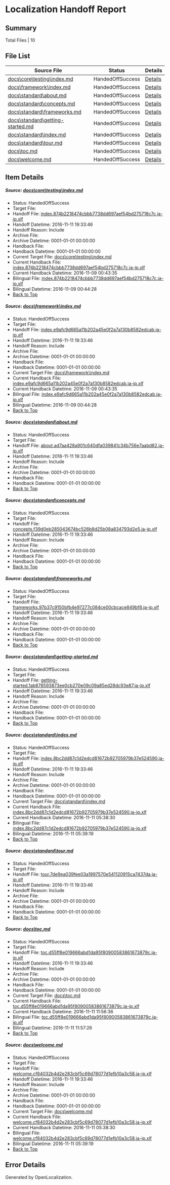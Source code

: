 # <a name='report-top'></a> Localization Handoff Report

## Summary
 Total Files | 10

## File List
 Source File | Status | Details 
 ----------- | ------ | ------- 
 [docs\core\testing\index.md](https://github.com/dotnet/docs/blob/38561c2d25c6950d166bf706f4306c867e683b04/docs/core/testing/index.md) | HandedOffSuccess | [Details](#1574dfd1f9d4fdbc98bd969db8c3cd9d73e6a8d449)
 [docs\framework\index.md](https://github.com/dotnet/docs/blob/38561c2d25c6950d166bf706f4306c867e683b04/docs/framework/index.md) | HandedOffSuccess | [Details](#a5eadcfeb11340421af2623de1dcfd8bd6e8b05f187)
 [docs\standard\about.md](https://github.com/dotnet/docs/blob/38561c2d25c6950d166bf706f4306c867e683b04/docs/standard/about.md) | HandedOffSuccess | [Details](#8f06ab3c7124020c5515faf015e017c4b4675ead343)
 [docs\standard\concepts.md](https://github.com/dotnet/docs/blob/38561c2d25c6950d166bf706f4306c867e683b04/docs/standard/concepts.md) | HandedOffSuccess | [Details](#3682b5c48f1d3e88620eb7a53abe169b130724da425)
 [docs\standard\frameworks.md](https://github.com/dotnet/docs/blob/38561c2d25c6950d166bf706f4306c867e683b04/docs/standard/frameworks.md) | HandedOffSuccess | [Details](#72022e09f7604c80b45c4aac001daaad41fe24af443)
 [docs\standard\getting-started.md](https://github.com/dotnet/docs/blob/38561c2d25c6950d166bf706f4306c867e683b04/docs/standard/getting-started.md) | HandedOffSuccess | [Details](#5633381fbbfecabe5be4e6a28df369e9b3006445455)
 [docs\standard\index.md](https://github.com/dotnet/docs/blob/38561c2d25c6950d166bf706f4306c867e683b04/docs/standard/index.md) | HandedOffSuccess | [Details](#1620930743c86f3d77313e0ced64082f56dd5bcc456)
 [docs\standard\tour.md](https://github.com/dotnet/docs/blob/38561c2d25c6950d166bf706f4306c867e683b04/docs/standard/tour.md) | HandedOffSuccess | [Details](#dd3331ac9be61b9a69ac4fd82cb68eb92ca917b2468)
 [docs\toc.md](https://github.com/dotnet/docs/blob/38561c2d25c6950d166bf706f4306c867e683b04/docs/toc.md) | HandedOffSuccess | [Details](#fd4a54d9bb73f683807f90f54e3644d20cf9628a470)
 [docs\welcome.md](https://github.com/dotnet/docs/blob/38561c2d25c6950d166bf706f4306c867e683b04/docs/welcome.md) | HandedOffSuccess | [Details](#dae44e522534ff64cc765530a27f2e3543212f94471)

## Item Details
##### <a name='1574dfd1f9d4fdbc98bd969db8c3cd9d73e6a8d449'></a> Source: [docs\core\testing\index.md](https://github.com/dotnet/docs/blob/38561c2d25c6950d166bf706f4306c867e683b04/docs/core/testing/index.md)
* Status: HandedOffSuccess
* Target File: 
* Handoff File: [index.874b2218474cbbb7738dd697aef54bd275718c7c.ja-jp.xlf](https://github.com/dotnet/docs.handoff/blob/e88aaef83ea73d780a9cb46cb76bdbc6d9603f3a/ol-handoff/dotnet/docs.ja-jp/master/ht-p1/index.874b2218474cbbb7738dd697aef54bd275718c7c.ja-jp.xlf)
* Handoff Datetime: 2016-11-11 19:33:46
* Handoff Reason: Include
* Archive File: 
* Archive Datetime: 0001-01-01 00:00:00
* Handback File: 
* Handback Datetime: 0001-01-01 00:00:00
* Current Target File: [docs\core\testing\index.md](https://github.com/dotnet/docs.ja-jp/blob/1dbc4d3654746220debfe4b91d567e681a9e66ee/docs/core/testing/index.md)
* Current Handback File: [index.874b2218474cbbb7738dd697aef54bd275718c7c.ja-jp.xlf](https://github.com/dotnet/docs.handback/blob/215c903d95c0da93dbd6fae86300373c1e5a30f2/ol-handback/dotnet/docs.ja-jp/master/ht-p1/index.874b2218474cbbb7738dd697aef54bd275718c7c.ja-jp.xlf)
* Current Handback Datetime: 2016-11-09 00:43:35
* Bilingual File: [index.874b2218474cbbb7738dd697aef54bd275718c7c.ja-jp.xlf](https://github.com/dotnet/docs.handback/blob/215c903d95c0da93dbd6fae86300373c1e5a30f2/ol-handback/dotnet/docs.ja-jp/master/ht-p1/index.874b2218474cbbb7738dd697aef54bd275718c7c.ja-jp.xlf)
* Bilingual Datetime: 2016-11-09 00:44:28
* [Back to Top](#report-top)

##### <a name='a5eadcfeb11340421af2623de1dcfd8bd6e8b05f187'></a> Source: [docs\framework\index.md](https://github.com/dotnet/docs/blob/38561c2d25c6950d166bf706f4306c867e683b04/docs/framework/index.md)
* Status: HandedOffSuccess
* Target File: 
* Handoff File: [index.e9afc9d665a11b202a45e0f2a7a130b8582edcab.ja-jp.xlf](https://github.com/dotnet/docs.handoff/blob/e88aaef83ea73d780a9cb46cb76bdbc6d9603f3a/ol-handoff/dotnet/docs.ja-jp/master/ht-p1/index.e9afc9d665a11b202a45e0f2a7a130b8582edcab.ja-jp.xlf)
* Handoff Datetime: 2016-11-11 19:33:46
* Handoff Reason: Include
* Archive File: 
* Archive Datetime: 0001-01-01 00:00:00
* Handback File: 
* Handback Datetime: 0001-01-01 00:00:00
* Current Target File: [docs\framework\index.md](https://github.com/dotnet/docs.ja-jp/blob/1dbc4d3654746220debfe4b91d567e681a9e66ee/docs/framework/index.md)
* Current Handback File: [index.e9afc9d665a11b202a45e0f2a7a130b8582edcab.ja-jp.xlf](https://github.com/dotnet/docs.handback/blob/215c903d95c0da93dbd6fae86300373c1e5a30f2/ol-handback/dotnet/docs.ja-jp/master/ht-p1/index.e9afc9d665a11b202a45e0f2a7a130b8582edcab.ja-jp.xlf)
* Current Handback Datetime: 2016-11-09 00:43:35
* Bilingual File: [index.e9afc9d665a11b202a45e0f2a7a130b8582edcab.ja-jp.xlf](https://github.com/dotnet/docs.handback/blob/215c903d95c0da93dbd6fae86300373c1e5a30f2/ol-handback/dotnet/docs.ja-jp/master/ht-p1/index.e9afc9d665a11b202a45e0f2a7a130b8582edcab.ja-jp.xlf)
* Bilingual Datetime: 2016-11-09 00:44:28
* [Back to Top](#report-top)

##### <a name='8f06ab3c7124020c5515faf015e017c4b4675ead343'></a> Source: [docs\standard\about.md](https://github.com/dotnet/docs/blob/38561c2d25c6950d166bf706f4306c867e683b04/docs/standard/about.md)
* Status: HandedOffSuccess
* Target File: 
* Handoff File: [about.ad7aa428a901c640dfa039841c34b756e7aabd82.ja-jp.xlf](https://github.com/dotnet/docs.handoff/blob/e88aaef83ea73d780a9cb46cb76bdbc6d9603f3a/ol-handoff/dotnet/docs.ja-jp/master/ht-p2/about.ad7aa428a901c640dfa039841c34b756e7aabd82.ja-jp.xlf)
* Handoff Datetime: 2016-11-11 19:33:46
* Handoff Reason: Include
* Archive File: 
* Archive Datetime: 0001-01-01 00:00:00
* Handback File: 
* Handback Datetime: 0001-01-01 00:00:00
* [Back to Top](#report-top)

##### <a name='3682b5c48f1d3e88620eb7a53abe169b130724da425'></a> Source: [docs\standard\concepts.md](https://github.com/dotnet/docs/blob/38561c2d25c6950d166bf706f4306c867e683b04/docs/standard/concepts.md)
* Status: HandedOffSuccess
* Target File: 
* Handoff File: [concepts.f39d0eb285043674bc526b8d25b08a834793d2e5.ja-jp.xlf](https://github.com/dotnet/docs.handoff/blob/e88aaef83ea73d780a9cb46cb76bdbc6d9603f3a/ol-handoff/dotnet/docs.ja-jp/master/ht-p2/concepts.f39d0eb285043674bc526b8d25b08a834793d2e5.ja-jp.xlf)
* Handoff Datetime: 2016-11-11 19:33:46
* Handoff Reason: Include
* Archive File: 
* Archive Datetime: 0001-01-01 00:00:00
* Handback File: 
* Handback Datetime: 0001-01-01 00:00:00
* [Back to Top](#report-top)

##### <a name='72022e09f7604c80b45c4aac001daaad41fe24af443'></a> Source: [docs\standard\frameworks.md](https://github.com/dotnet/docs/blob/38561c2d25c6950d166bf706f4306c867e683b04/docs/standard/frameworks.md)
* Status: HandedOffSuccess
* Target File: 
* Handoff File: [frameworks.97b37c9150bfb4e97277c084ce00cbcace849bf8.ja-jp.xlf](https://github.com/dotnet/docs.handoff/blob/e88aaef83ea73d780a9cb46cb76bdbc6d9603f3a/ol-handoff/dotnet/docs.ja-jp/master/ht-p2/frameworks.97b37c9150bfb4e97277c084ce00cbcace849bf8.ja-jp.xlf)
* Handoff Datetime: 2016-11-11 19:33:46
* Handoff Reason: Include
* Archive File: 
* Archive Datetime: 0001-01-01 00:00:00
* Handback File: 
* Handback Datetime: 0001-01-01 00:00:00
* [Back to Top](#report-top)

##### <a name='5633381fbbfecabe5be4e6a28df369e9b3006445455'></a> Source: [docs\standard\getting-started.md](https://github.com/dotnet/docs/blob/38561c2d25c6950d166bf706f4306c867e683b04/docs/standard/getting-started.md)
* Status: HandedOffSuccess
* Target File: 
* Handoff File: [getting-started.1ab878593873ee0cb270e09c09a85ed28dc93e87.ja-jp.xlf](https://github.com/dotnet/docs.handoff/blob/e88aaef83ea73d780a9cb46cb76bdbc6d9603f3a/ol-handoff/dotnet/docs.ja-jp/master/ht-p2/getting-started.1ab878593873ee0cb270e09c09a85ed28dc93e87.ja-jp.xlf)
* Handoff Datetime: 2016-11-11 19:33:46
* Handoff Reason: Include
* Archive File: 
* Archive Datetime: 0001-01-01 00:00:00
* Handback File: 
* Handback Datetime: 0001-01-01 00:00:00
* [Back to Top](#report-top)

##### <a name='1620930743c86f3d77313e0ced64082f56dd5bcc456'></a> Source: [docs\standard\index.md](https://github.com/dotnet/docs/blob/38561c2d25c6950d166bf706f4306c867e683b04/docs/standard/index.md)
* Status: HandedOffSuccess
* Target File: 
* Handoff File: [index.8bc2dd87c1d2edcd81672b92705979b37e524590.ja-jp.xlf](https://github.com/dotnet/docs.handoff/blob/e88aaef83ea73d780a9cb46cb76bdbc6d9603f3a/ol-handoff/dotnet/docs.ja-jp/master/ht-p1/index.8bc2dd87c1d2edcd81672b92705979b37e524590.ja-jp.xlf)
* Handoff Datetime: 2016-11-11 19:33:46
* Handoff Reason: Include
* Archive File: 
* Archive Datetime: 0001-01-01 00:00:00
* Handback File: 
* Handback Datetime: 0001-01-01 00:00:00
* Current Target File: [docs\standard\index.md](https://github.com/dotnet/docs.ja-jp/blob/384c864165319a8dfb3eef2ebde6587164ea53b2/docs/standard/index.md)
* Current Handback File: [index.8bc2dd87c1d2edcd81672b92705979b37e524590.ja-jp.xlf](https://github.com/dotnet/docs.handback/blob/0992d94d5cbaebf547312475ce59d3cdd2118e35/ol-handback/dotnet/docs.ja-jp/master/ht-p1/index.8bc2dd87c1d2edcd81672b92705979b37e524590.ja-jp.xlf)
* Current Handback Datetime: 2016-11-11 05:38:30
* Bilingual File: [index.8bc2dd87c1d2edcd81672b92705979b37e524590.ja-jp.xlf](https://github.com/dotnet/docs.handback/blob/0992d94d5cbaebf547312475ce59d3cdd2118e35/ol-handback/dotnet/docs.ja-jp/master/ht-p1/index.8bc2dd87c1d2edcd81672b92705979b37e524590.ja-jp.xlf)
* Bilingual Datetime: 2016-11-11 05:39:19
* [Back to Top](#report-top)

##### <a name='dd3331ac9be61b9a69ac4fd82cb68eb92ca917b2468'></a> Source: [docs\standard\tour.md](https://github.com/dotnet/docs/blob/38561c2d25c6950d166bf706f4306c867e683b04/docs/standard/tour.md)
* Status: HandedOffSuccess
* Target File: 
* Handoff File: [tour.7de9ea039fee03a1997570e541120915ca7437da.ja-jp.xlf](https://github.com/dotnet/docs.handoff/blob/e88aaef83ea73d780a9cb46cb76bdbc6d9603f3a/ol-handoff/dotnet/docs.ja-jp/master/ht-p2/tour.7de9ea039fee03a1997570e541120915ca7437da.ja-jp.xlf)
* Handoff Datetime: 2016-11-11 19:33:46
* Handoff Reason: Include
* Archive File: 
* Archive Datetime: 0001-01-01 00:00:00
* Handback File: 
* Handback Datetime: 0001-01-01 00:00:00
* [Back to Top](#report-top)

##### <a name='fd4a54d9bb73f683807f90f54e3644d20cf9628a470'></a> Source: [docs\toc.md](https://github.com/dotnet/docs/blob/38561c2d25c6950d166bf706f4306c867e683b04/docs/toc.md)
* Status: HandedOffSuccess
* Target File: 
* Handoff File: [toc.d55ff8e019666abd1da95f80900583861673879c.ja-jp.xlf](https://github.com/dotnet/docs.handoff/blob/e88aaef83ea73d780a9cb46cb76bdbc6d9603f3a/ol-handoff/dotnet/docs.ja-jp/master/ht-p1/toc.d55ff8e019666abd1da95f80900583861673879c.ja-jp.xlf)
* Handoff Datetime: 2016-11-11 19:33:46
* Handoff Reason: Include
* Archive File: 
* Archive Datetime: 0001-01-01 00:00:00
* Handback File: 
* Handback Datetime: 0001-01-01 00:00:00
* Current Target File: [docs\toc.md](https://github.com/dotnet/docs.ja-jp/blob/714ef1533832e32f20289d7d5d77a20cedad6f09/docs/toc.md)
* Current Handback File: [toc.d55ff8e019666abd1da95f80900583861673879c.ja-jp.xlf](https://github.com/dotnet/docs.handback/blob/0cecc870eb55125c3d0f6639652fb8590ea32ef6/ol-handback/dotnet/docs.ja-jp/master/ht-p1/toc.d55ff8e019666abd1da95f80900583861673879c.ja-jp.xlf)
* Current Handback Datetime: 2016-11-11 11:56:36
* Bilingual File: [toc.d55ff8e019666abd1da95f80900583861673879c.ja-jp.xlf](https://github.com/dotnet/docs.handback/blob/0cecc870eb55125c3d0f6639652fb8590ea32ef6/ol-handback/dotnet/docs.ja-jp/master/ht-p1/toc.d55ff8e019666abd1da95f80900583861673879c.ja-jp.xlf)
* Bilingual Datetime: 2016-11-11 11:57:26
* [Back to Top](#report-top)

##### <a name='dae44e522534ff64cc765530a27f2e3543212f94471'></a> Source: [docs\welcome.md](https://github.com/dotnet/docs/blob/38561c2d25c6950d166bf706f4306c867e683b04/docs/welcome.md)
* Status: HandedOffSuccess
* Target File: 
* Handoff File: [welcome.cf84032b4d2e283cbf5c69d78077d1efb10a3c58.ja-jp.xlf](https://github.com/dotnet/docs.handoff/blob/e88aaef83ea73d780a9cb46cb76bdbc6d9603f3a/ol-handoff/dotnet/docs.ja-jp/master/ht-p1/welcome.cf84032b4d2e283cbf5c69d78077d1efb10a3c58.ja-jp.xlf)
* Handoff Datetime: 2016-11-11 19:33:46
* Handoff Reason: Include
* Archive File: 
* Archive Datetime: 0001-01-01 00:00:00
* Handback File: 
* Handback Datetime: 0001-01-01 00:00:00
* Current Target File: [docs\welcome.md](https://github.com/dotnet/docs.ja-jp/blob/384c864165319a8dfb3eef2ebde6587164ea53b2/docs/welcome.md)
* Current Handback File: [welcome.cf84032b4d2e283cbf5c69d78077d1efb10a3c58.ja-jp.xlf](https://github.com/dotnet/docs.handback/blob/0992d94d5cbaebf547312475ce59d3cdd2118e35/ol-handback/dotnet/docs.ja-jp/master/ht-p1/welcome.cf84032b4d2e283cbf5c69d78077d1efb10a3c58.ja-jp.xlf)
* Current Handback Datetime: 2016-11-11 05:38:30
* Bilingual File: [welcome.cf84032b4d2e283cbf5c69d78077d1efb10a3c58.ja-jp.xlf](https://github.com/dotnet/docs.handback/blob/0992d94d5cbaebf547312475ce59d3cdd2118e35/ol-handback/dotnet/docs.ja-jp/master/ht-p1/welcome.cf84032b4d2e283cbf5c69d78077d1efb10a3c58.ja-jp.xlf)
* Bilingual Datetime: 2016-11-11 05:39:19
* [Back to Top](#report-top)


## Error Details

Generated by OpenLocalization.
